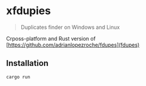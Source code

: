 # xfdupies
> Duplicates finder on Windows and Linux
<!---
[![NPM Version][npm-image]][npm-url]
[![Build Status][travis-image]][travis-url]
[![Downloads Stats][npm-downloads]][npm-url]
-->
Crposs-platform and Rust version of [https://github.com/adrianlopezroche/fdupes](fdupes)

[//]:![](header.png)

## Installation

```sh
cargo run
```
<!---
## Usage example

A few motivating and useful examples of how your product can be used. Spice this up with code blocks and potentially more screenshots.

## Development setup

Describe how to install all development dependencies and how to run an automated test-suite of some kind. Potentially do this for multiple platforms.

```sh
make install
npm test
```

## Release History

* 0.2.1
    * CHANGE: Update docs (module code remains unchanged)
* 0.2.0
    * CHANGE: Remove `setDefaultXYZ()`
    * ADD: Add `init()`
* 0.1.1
    * FIX: Crash when calling `baz()` (Thanks @GenerousContributorName!)
* 0.1.0
    * The first proper release
    * CHANGE: Rename `foo()` to `bar()`
* 0.0.1
    * Work in progress
-->